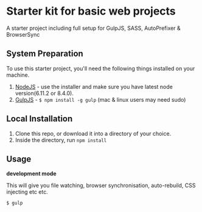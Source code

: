 Starter kit for basic web projects
===================================

A starter project including full setup for GulpJS, SASS, AutoPrefixer &amp; BrowserSync

## System Preparation

To use this starter project, you'll need the following things installed on your machine.

1. [NodeJS](http://nodejs.org) - use the installer and make sure you have latest node version(6.11.2 or 8.4.0).
2. [GulpJS](https://github.com/gulpjs/gulp) - `$ npm install -g gulp` (mac & linux users may need sudo)

## Local Installation

1. Clone this repo, or download it into a directory of your choice.
2. Inside the directory, run `npm install`

## Usage

**development mode**

This will give you file watching, browser synchronisation, auto-rebuild, CSS injecting etc etc.

```shell
$ gulp
```
